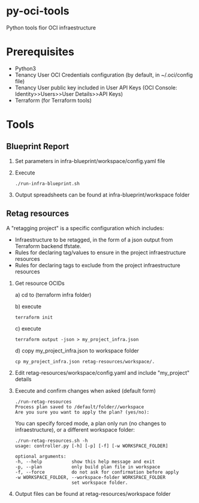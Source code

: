 # py-oci-tools
Python tools fior OCI infraestructure

# Prerequisites

* Python3
* Tenancy User OCI Credentials configuration (by default, in  ~/.oci/config file)
* Tenancy User public key included in User API Keys (OCI Console: Identity>>Users>>User Details>>API Keys)
* Terraform (for Terraform tools)

# Tools

## Blueprint Report

1) Set parameters in infra-blueprint/workspace/config.yaml file
2) Execute

   ```
   ./run-infra-blueprint.sh
   ```

3) Output spreadsheets can be found at infra-blueprint/workspace folder

## Retag resources

A "retagging project" is a specific configuration which includes:

* Infraestructure to be retagged, in the form of a json output from Terraform backend tfstate.
* Rules for declaring tag/values to ensure in the project infraestructure resources
* Rules for declaring tags to exclude from the project infraestructure resources

1) Get resource OCIDs

   a) cd to (terraform infra folder)

   b) execute

      ```
      terraform init
      ```

   c) execute

      ```
      terraform output -json > my_project_infra.json
      ```

   d) copy my_project_infra.json to workspace folder

      ```
      cp my_project_infra.json retag-resources/workspace/.
      ```

2) Edit retag-resources/workspace/config.yaml and include "my_project" details

3) Execute and confirm changes when asked (default form)

   ```
   ./run-retag-resources
   Process plan saved to /default/folder//workspace
   Are you sure you want to apply the plan? (yes/no):
   ```

   You can specify forced mode, a plan only run (no changes to infraestructure), or a different workspace folder:

   ```
   ./run-retag-resources.sh -h
   usage: controller.py [-h] [-p] [-f] [-w WORKSPACE_FOLDER]

   optional arguments:
   -h, --help           show this help message and exit
   -p, --plan           only build plan file in workspace
   -f, --force          do not ask for confirmation before apply
   -w WORKSPACE_FOLDER, --workspace-folder WORKSPACE_FOLDER
                        set workspace folder. 
   ```

4) Output files can be found at retag-resources/workspace folder
